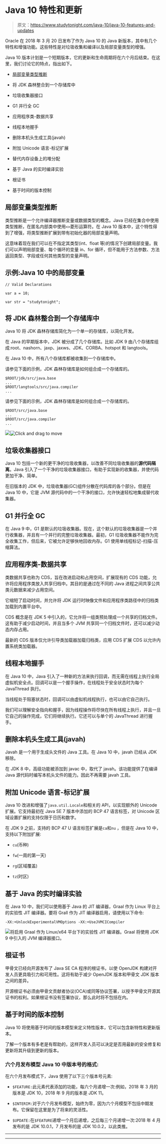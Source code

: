 # Java 10 特性和更新

> 原文：<https://www.studytonight.com/java-10/java-10-features-and-updates>

Oracle 在 2018 年 3 月 20 日发布了作为 Java 10 的 Java 新版本，其中有几个特性和增强功能。这些特性是对垃圾收集和编译以及局部变量类型的增强。

Java 10 版本计划是一个短期版本，它的更新和生命周期将在六个月后结束。在这里，我们讨论它的特点，指出如下。

*   [局部变量类型推断](https://www.studytonight.com/java-10/local-variables-type-inference)

*   将 JDK 森林整合到一个存储库中

*   垃圾收集器接口

*   G1 并行全 GC

*   应用程序类-数据共享

*   线程本地握手

*   删除本机头生成工具(javah)

*   附加 Unicode 语言-标记扩展

*   替代内存设备上的堆分配

*   基于 Java 的实时编译实验

*   根证书

*   基于时间的版本控制

## 局部变量类型推断

类型推断是一个允许编译器推断变量或数据类型的概念。Java 已经在集合中使用类型推断，在匿名内部类中使用`<>`菱形运算符。在 Java 10 版本中，这个特性得到了增强，将类型推断扩展到带有初始化器的局部变量声明。

这意味着现在我们可以在不指定其类型(int、float 等)的情况下创建局部变量。我们可以声明局部变量、每个循环的变量 in、for 循环，但不能用于方法参数、方法返回类型、字段或任何其他类型的变量声明。

## 示例:Java 10 中的局部变量

```
// Valid Declarations

var a = 10;

var str = "studytonight"; 
```

## 将 JDK 森林整合到一个存储库中

Java 10 将 JDK 森林存储库简化为一个单一的存储库，以简化开发。

在 Java 的早期版本中，JDK 被分成了几个存储库。比如 JDK 9 由八个存储库组成:root、nashorn、jaxp、jaxws、JDK、CORBA、hotspot 和 langtools。

在 Java 10 中，所有八个存储库都被收集到一个存储库中。

请参见下面的示例，JDK 森林存储库是如何组合成一个存储库的。

```
$ROOT/jdk/src/java.base
...
$ROOT/langtools/src/java.compiler
...
```

请参见下面的示例，JDK 森林存储库是如何组合成一个存储库的。

```
$ROOT/src/java.base
...
$ROOT/src/java.compiler
...
```

![](../Images/4765334125b448ec4c4bdf8285a1da72.png)![](../Images/4765334125b448ec4c4bdf8285a1da72.png "Click and drag to move")

## 垃圾收集器接口

Java 10 包括一个新的更干净的垃圾收集器，以改善不同垃圾收集器的**源代码隔离**。Java 引入了一个干净的垃圾收集器接口，有助于实现新的收集器，并使代码更加干净、简单。

在旧版本的 JDK 中，垃圾收集器(GC)组件分散在代码库的各个部分。但是在 Java 10 中，它是 JVM 源代码中的一个干净的接口，允许快速轻松地集成替代收集器。

## G1 并行全 GC

在 Java 9 中，G1 是默认的垃圾收集器。现在，这个默认的垃圾收集器是一个并行收集器，并且有一个并行的完整垃圾收集器。最初，G1 垃圾收集器不能作为完全收集工作，但后来，它被允许足够快地回收内存。G1 使用单线程标记-扫描-压缩算法。

## 应用程序类-数据共享

类数据共享也称为 CDS，旨在改进启动和占用空间，扩展现有的 CDS 功能，允许将应用程序类放入共享归档中。其目的是通过在不同的 Java 进程之间共享公共类元数据来减少占用空间。

它缩短了启动时间，并允许将 JDK 运行时映像文件和应用程序类路径中的归档类加载到内置平台中。

CDS 概念是在 JDK 5 中引入的，它允许将一组类预处理成一个共享的归档文件。这有助于减少启动时间，并且当多个 JVM 共享同一个归档文件时，还可以减少动态内存占用。

最新的 CDS 版本仅允许引导类加载器加载归档类，应用 CDS 扩展 CDS 以允许内置系统类加载器。

## 线程本地握手

在 Java 10 中，Java 引入了一种新的方法来执行回调，而无需在线程上执行全局虚拟机安全点。回调可以是一个握手操作，在线程处于安全状态时为每个 JavaThread 执行。

当线程处于阻塞状态时，回调可以由虚拟机线程执行，也可以由它自己执行。

我们可以理解安全指向和握手，因为线程操作将尽快在所有线程上执行，并且一旦它自己的操作完成，它们将继续执行。它还可以与单个的 JavaThread 进行握手。

## 删除本机头生成工具(javah)

Javah 是一个用于生成头文件的 Java 工具。在 Java 10 中，javah 已经从 JDK 移除。

在 JDK 8 中，高级功能被添加到 javac 中，取代了 javah。该功能提供了在编译 Java 源代码时编写本机头文件的能力。因此不再需要 javah 工具。

## 附加 Unicode 语言-标记扩展

Java 10 改进和增强了`java.util.Locale`和相关的 API，以实现额外的 Unicode 扩展。它支持最初在 Java SE 7 版本中添加的 BCP 47 语言标签，对 Unicode 区域设置扩展的支持仅限于日历和数字。

在 JDK 9 之前，支持的 BCP 47 U 语言标签扩展是`ca`和`nu` ，但是在 Java 10 中，支持以下附加扩展:

*   `cu`(币种)

*   `fw`(一周的第一天)

*   `rg`(区域覆盖)

*   `tz`(时区)

## 基于 Java 的实时编译实验

在 Java 10 中，我们可以使用基于 Java 的 JIT 编译器，Graal 作为 Linux 平台上的实验性 JIT 编译器。要将 Grall 作为 JIT 编译器启用，请使用以下命令:

```
-XX:+UnlockExperimentalVMOptions -XX:+UseJVMCICompiler
```

![](../Images/4765334125b448ec4c4bdf8285a1da72.png)将启用 Graal 作为 Linux/x64 平台下的实验性 JIT 编译器。Graal 将使用 JDK 9 中引入的 JVM 编译器接口。

## 根证书

甲骨文已经向开源发布了 Java SE CA 程序的根证书，以使 OpenJDK 构建对开发人员更具吸引力和可用性。这将有助于减少 OpenJDK 版本和甲骨文 JDK 版本之间的差异。

开源根证书必须由甲骨文贡献者协议(OCA)或同等协议签署，以授予甲骨文开源其证书的权利。如果根证书没有签署协议，那么此时将不包括在内。

## 基于时间的版本控制

Java 10 将使用基于时间的版本模型来定义特性版本，它可以包含新特性和更新版本。

了解一个版本有多老是有帮助的，这样开发人员可以决定是否用最新的安全修复和更新将其升级到更新的版本。

### 六个月发布模型 Java 10 中版本号的格式:

在六个月发布模式下，Java 使用了以下三个版本号元素:

*   `$FEATURE:`此元素代表添加的功能，每六个月递增一次:例如，2018 年 3 月的版本是 JDK 10，2018 年 9 月的版本是 JDK 11。

*   `$INTERIM:`对于六个月发布模型，始终为零，因为六个月模型不包括中期发布。它保留在这里是为了将来的灵活性。

*   `$UPDATE:`在`$FEATURE`递增一个月后递增，之后每三个月递增一次:2018 年 4 月发布的是 JDK 10.0.1，7 月发布的是 JDK 10.0.2，以此类推。

* * *

* * *